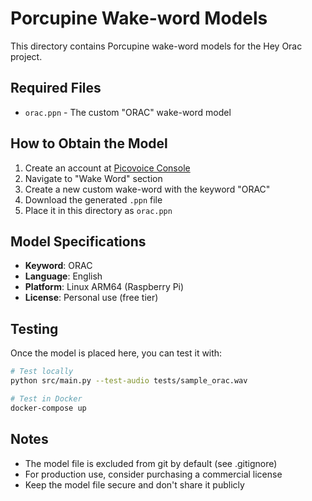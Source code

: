 # Porcupine Wake-word Models

This directory contains Porcupine wake-word models for the Hey Orac project.

## Required Files

- `orac.ppn` - The custom "ORAC" wake-word model

## How to Obtain the Model

1. Create an account at [Picovoice Console](https://console.picovoice.ai/)
2. Navigate to "Wake Word" section
3. Create a new custom wake-word with the keyword "ORAC"
4. Download the generated `.ppn` file
5. Place it in this directory as `orac.ppn`

## Model Specifications

- **Keyword**: ORAC
- **Language**: English
- **Platform**: Linux ARM64 (Raspberry Pi)
- **License**: Personal use (free tier)

## Testing

Once the model is placed here, you can test it with:

```bash
# Test locally
python src/main.py --test-audio tests/sample_orac.wav

# Test in Docker
docker-compose up
```

## Notes

- The model file is excluded from git by default (see .gitignore)
- For production use, consider purchasing a commercial license
- Keep the model file secure and don't share it publicly 